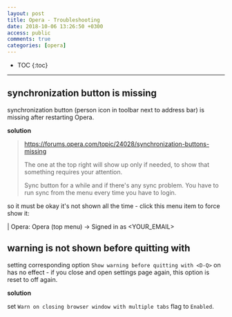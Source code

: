 ```yaml
---
layout: post
title: Opera - Troubleshooting
date: 2018-10-06 13:26:50 +0300
access: public
comments: true
categories: [opera]
---
```


<!-- more -->

* TOC
{:toc}
<hr>

synchronization button is missing
---------------------------------

synchronization button (person icon in toolbar next to address bar) is
missing after restarting Opera.

**solution**

> <https://forums.opera.com/topic/24028/synchronization-buttons-missing>
>
> The one at the top right will show up only if needed, to show that
> something requires your attention.
>
> Sync button for a while and if there's any sync problem.
> You have to run sync from the menu every time you have to login.

so it must be okay it's not shown all the time - click this menu item to
force show it:

| Opera: Opera (top menu) → Signed in as \<YOUR_EMAIL>

warning is not shown before quitting with <D-Q>
-----------------------------------------------

setting corresponding option `Show warning before quitting with <D-Q>` on
has no effect - if you close and open settings page again, this option is
reset to off again.

**solution**

set `Warn on closing browser window with multiple tabs` flag to `Enabled`.

